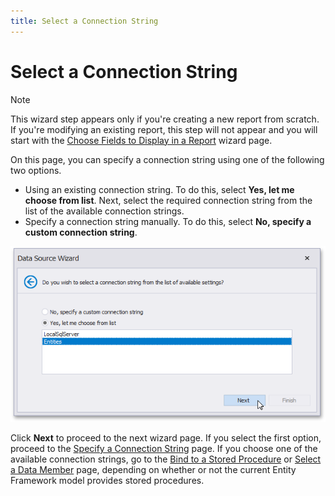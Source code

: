 ```yaml
---
title: Select a Connection String
---
```

# Select a Connection String
> [!NOTE]
> This wizard step appears only if you're creating a new report from scratch. If you're modifying an existing report, this step will not appear and you will start with the [Choose Fields to Display in a Report](../choose-fields-to-display-in-a-report.md) wizard page.

On this page, you can specify a connection string using one of the following two options.
* Using an existing connection string. To do this, select **Yes, let me choose from list**. Next, select the required connection string from the list of the available connection strings.
* Specify a connection string manually. To do this, select **No, specify a custom connection string**.

![eurd-winreport-wizard-ef-datasource](../../../../../../../images/eurd-winreport-wizard-ef-datasource.png)

Click **Next** to proceed to the next wizard page. If you select the first option, proceed to the [Specify a Connection String](../connect-to-a-database/specify-a-connection-string.md) page. If you choose one of the available connection strings, go to the [Bind to a Stored Procedure](bind-to-a-stored-procedure.md) or [Select a Data Member](select-a-data-member.md) page, depending on whether or not the current Entity Framework model provides stored procedures.